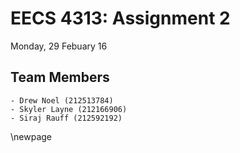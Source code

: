 # EECS 4313: Assignment 2  
Monday, 29 Febuary 16

## Team Members  

    - Drew Noel (212513784)  
    - Skyler Layne (212166906)  
    - Siraj Rauff (212592192)  

\newpage  
